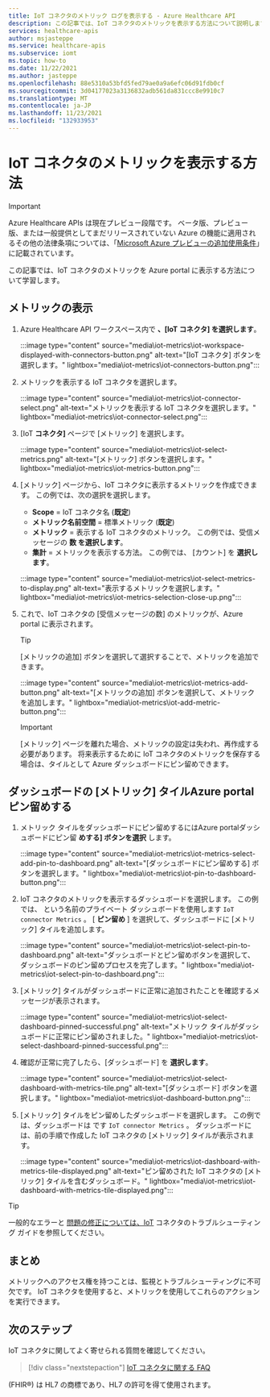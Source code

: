 ```yaml
---
title: IoT コネクタのメトリック ログを表示する - Azure Healthcare API
description: この記事では、IoT コネクタのメトリックを表示する方法について説明します
services: healthcare-apis
author: msjasteppe
ms.service: healthcare-apis
ms.subservice: iomt
ms.topic: how-to
ms.date: 11/22/2021
ms.author: jasteppe
ms.openlocfilehash: 88e5310a53bfd5fed79ae0a9a6efc06d91fdb0cf
ms.sourcegitcommit: 3d04177023a3136832adb561da831ccc8e9910c7
ms.translationtype: MT
ms.contentlocale: ja-JP
ms.lasthandoff: 11/23/2021
ms.locfileid: "132933953"
---
```

# <a name="how-to-display-iot-connector-metrics"></a>IoT コネクタのメトリックを表示する方法

> [!IMPORTANT]
> Azure Healthcare APIs は現在プレビュー段階です。 ベータ版、プレビュー版、または一般提供としてまだリリースされていない Azure の機能に適用されるその他の法律条項については、「[Microsoft Azure プレビューの追加使用条件](https://azure.microsoft.com/support/legal/preview-supplemental-terms/)」に記載されています。

この記事では、IoT コネクタのメトリックを Azure portal に表示する方法について学習します。 

## <a name="display-metrics"></a>メトリックの表示

1. Azure Healthcare API ワークスペース内で **、[IoT コネクタ] を選択します**。 

     :::image type="content" source="media\iot-metrics\iot-workspace-displayed-with-connectors-button.png" alt-text="[IoT コネクタ] ボタンを選択します。" lightbox="media\iot-metrics\iot-connectors-button.png"::: 

2. メトリックを表示する IoT コネクタを選択します。

    :::image type="content" source="media\iot-metrics\iot-connector-select.png" alt-text="メトリックを表示する IoT コネクタを選択します。" lightbox="media\iot-metrics\iot-connector-select.png":::
    
3. [IoT **コネクタ]** ページで [メトリック] を選択します。

   :::image type="content" source="media\iot-metrics\iot-select-metrics.png" alt-text="[メトリック] ボタンを選択します。" lightbox="media\iot-metrics\iot-metrics-button.png"::: 

4. [メトリック] ページから、IoT コネクタに表示するメトリックを作成できます。 この例では、次の選択を選択します。

    * **Scope** = IoT コネクタ名 (**既定**)
    * **メトリック名前空間** = 標準メトリック (**既定**) 
    * **メトリック** = 表示する IoT コネクタのメトリック。 この例では、受信メッセージの **数 を選択します**。
    * **集計** = メトリックを表示する方法。 この例では、 [カウント] を **選択します**。 

    :::image type="content" source="media\iot-metrics\iot-select-metrics-to-display.png" alt-text="表示するメトリックを選択します。" lightbox="media\iot-metrics\iot-metrics-selection-close-up.png"::: 

5. これで、IoT コネクタの [受信メッセージの数] のメトリックが、Azure portal に表示されます。

    > [!TIP]
    > [メトリックの追加] ボタンを選択して選択することで、メトリックを追加できます。

    :::image type="content" source="media\iot-metrics\iot-metrics-add-button.png" alt-text="[メトリックの追加] ボタンを選択して、メトリックを追加します。" lightbox="media\iot-metrics\iot-add-metric-button.png":::

    > [!IMPORTANT]
    > [メトリック] ページを離れた場合、メトリックの設定は失われ、再作成する必要があります。 将来表示するために IoT コネクタのメトリックを保存する場合は、タイルとして Azure ダッシュボードにピン留めできます。

## <a name="pinning-metrics-tile-on-azure-portal-dashboard"></a>ダッシュボードの [メトリック] タイルAzure portalピン留めする

1. メトリック タイルをダッシュボードにピン留めするにはAzure portalダッシュボードにピン留 **めする] ボタンを選択** します。

    :::image type="content" source="media\iot-metrics\iot-metrics-select-add-pin-to-dashboard.png" alt-text="[ダッシュボードにピン留めする] ボタンを選択します。" lightbox="media\iot-metrics\iot-pin-to-dashboard-button.png":::

2. IoT コネクタのメトリックを表示するダッシュボードを選択します。 この例では、 という名前のプライベート ダッシュボードを使用します `IoT connector Metrics` 。 [ **ピン留め** ] を選択して、ダッシュボードに [メトリック] タイルを追加します。

    :::image type="content" source="media\iot-metrics\iot-select-pin-to-dashboard.png" alt-text="ダッシュボードとピン留めボタンを選択して、ダッシュボードのピン留めプロセスを完了します。" lightbox="media\iot-metrics\iot-select-pin-to-dashboard.png":::

3. [メトリック] タイルがダッシュボードに正常に追加されたことを確認するメッセージが表示されます。

    :::image type="content" source="media\iot-metrics\iot-select-dashboard-pinned-successful.png" alt-text="メトリック タイルがダッシュボードに正常にピン留めされました。" lightbox="media\iot-metrics\iot-select-dashboard-pinned-successful.png":::

4. 確認が正常に完了したら、[ダッシュボード] を **選択します**。

    :::image type="content" source="media\iot-metrics\iot-select-dashboard-with-metrics-tile.png" alt-text="[ダッシュボード] ボタンを選択します。" lightbox="media\iot-metrics\iot-dashboard-button.png":::

5. [メトリック] タイルをピン留めしたダッシュボードを選択します。 この例では、ダッシュボードは です `IoT connector Metrics` 。 ダッシュボードには、前の手順で作成した IoT コネクタの [メトリック] タイルが表示されます。

    :::image type="content" source="media\iot-metrics\iot-dashboard-with-metrics-tile-displayed.png" alt-text="ピン留めされた IoT コネクタの [メトリック] タイルを含むダッシュボード。" lightbox="media\iot-metrics\iot-dashboard-with-metrics-tile-displayed.png":::

> [!TIP]
> 一般的なエラーと [問題の修正については、IoT](./iot-troubleshoot-guide.md) コネクタのトラブルシューティング ガイドを参照してください。

## <a name="conclusion"></a>まとめ 

メトリックへのアクセス権を持つことは、監視とトラブルシューティングに不可欠です。  IoT コネクタを使用すると、メトリックを使用してこれらのアクションを実行できます。 

## <a name="next-steps"></a>次のステップ

IoT コネクタに関してよく寄せられる質問を確認してください。

>[!div class="nextstepaction"]
>[IoT コネクタに関する FAQ](iot-connector-faqs.md)

(FHIR&#174;) は HL7 の商標であり、HL7 の許可を得て使用されます。
